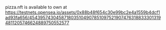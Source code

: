 pizza.nft is available to own at
https://testnets.opensea.io/assets/0x88b48f654c30e99bc2e4a1559b4dcf1ad93fa656/45439574304587180351049078510975219074763188333013194811205746624889750552577
